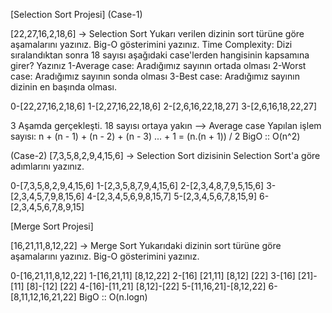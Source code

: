 [Selection Sort Projesi]
(Case-1)

[22,27,16,2,18,6] -> Selection Sort
Yukarı verilen dizinin sort türüne göre aşamalarını yazınız.
Big-O gösterimini yazınız.
Time Complexity: Dizi sıralandıktan sonra 18 sayısı aşağıdaki case'lerden hangisinin kapsamına girer? Yazınız
1-Average case: Aradığımız sayının ortada olması
2-Worst case: Aradığımız sayının sonda olması
3-Best case: Aradığımız sayının dizinin en başında olması.

0-[22,27,16,2,18,6]
1-[2,27,16,22,18,6]
2-[2,6,16,22,18,27]
3-[2,6,16,18,22,27]

3 Aşamda gerçekleşti.
18 sayısı ortaya yakın --> Average case
Yapılan işlem sayısı: n + (n - 1) + (n - 2) + (n - 3) ... + 1 = (n.(n + 1)) / 2
BigO :: O(n^2)

(Case-2)
[7,3,5,8,2,9,4,15,6] -> Selection Sort
dizisinin Selection Sort'a göre adımlarını yazınız.

0-[7,3,5,8,2,9,4,15,6]
1-[2,3,5,8,7,9,4,15,6]
2-[2,3,4,8,7,9,5,15,6]
3-[2,3,4,5,7,9,8,15,6]
4-[2,3,4,5,6,9,8,15,7]
5-[2,3,4,5,6,7,8,15,9]
6-[2,3,4,5,6,7,8,9,15]



[Merge Sort Projesi]

[16,21,11,8,12,22] -> Merge Sort
Yukarıdaki dizinin sort türüne göre aşamalarını yazınız.
Big-O gösterimini yazınız.

0-[16,21,11,8,12,22]
1-[16,21,11] [8,12,22]
2-[16] [21,11] [8,12] [22]
3-[16] [21]-[11] [8]-[12] [22]
4-[16]-[11,21] [8,12]-[22]
5-[11,16,21]-[8,12,22]
6-[8,11,12,16,21,22]
BigO :: O(n.logn)
